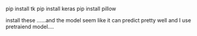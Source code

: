 pip install tk
pip install keras
pip install pillow

install these ......and the model seem like it can predict pretty well and I use pretraiend model....
